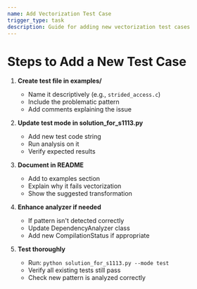 ```yaml
---
name: Add Vectorization Test Case
trigger_type: task
description: Guide for adding new vectorization test cases
---
```


# Steps to Add a New Test Case

1. **Create test file in examples/**
   - Name it descriptively (e.g., `strided_access.c`)
   - Include the problematic pattern
   - Add comments explaining the issue

2. **Update test mode in solution_for_s1113.py**
   - Add new test code string
   - Run analysis on it
   - Verify expected results

3. **Document in README**
   - Add to examples section
   - Explain why it fails vectorization
   - Show the suggested transformation

4. **Enhance analyzer if needed**
   - If pattern isn't detected correctly
   - Update DependencyAnalyzer class
   - Add new CompilationStatus if appropriate

5. **Test thoroughly**
   - Run: `python solution_for_s1113.py --mode test`
   - Verify all existing tests still pass
   - Check new pattern is analyzed correctly
